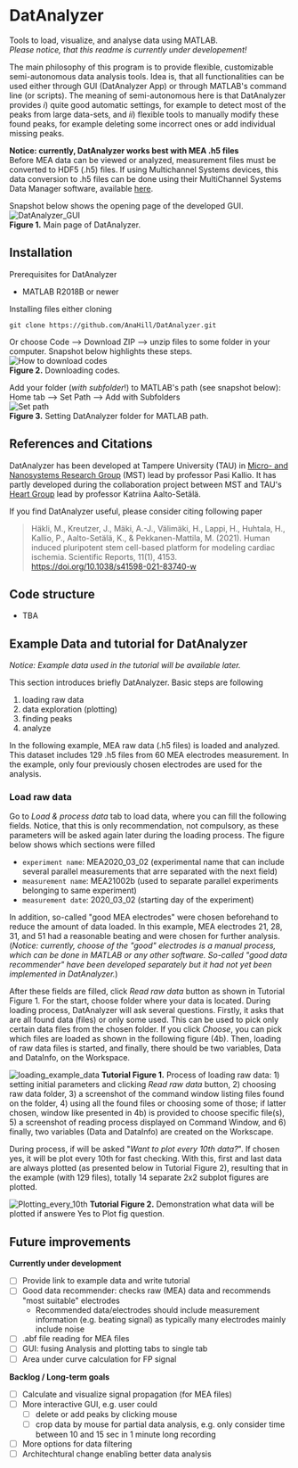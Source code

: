 # DatAnalyzer
Tools to load, visualize, and analyse data using MATLAB.  
_Please notice, that this readme is currently under developement!_

The main philosophy of this program is to provide flexible, customizable semi-autonomous data analysis tools. Idea is, that all functionalities can be used either through GUI (DatAnalyzer App) or through MATLAB's command line (or scripts). The meaning of semi-autonomous here is that DatAnalyzer provides _i_) quite good automatic settings, for example to detect most of the peaks from large data-sets, and _ii_) flexible tools to manually modify these found peaks, for example deleting some incorrect ones or add individual missing peaks.

**Notice: currently, DatAnalyzer works best with MEA .h5 files**  
Before MEA data can be viewed or analyzed, measurement files must be converted to HDF5 (.h5) files. 
If using Multichannel Systems devices, this data conversion to .h5 files can be done using their MultiChannel Systems Data Manager software, available [here](https://www.multichannelsystems.com/software/multi-channel-datamanager#docs).

Snapshot below shows the opening page of the developed GUI.
![DatAnalyzer_GUI](doc_pics/DatAnalyzer_GUI.png)  
**Figure 1.** Main page of DatAnalyzer.


## Installation
Prerequisites for DatAnalyzer
- MATLAB R2018B or newer


Installing files either cloning
```
git clone https://github.com/AnaHill/DatAnalyzer.git
```
Or choose Code --> Download ZIP --> unzip files to some folder in your computer. Snapshot below highlights these steps.  
![How to download codes](doc_pics/Download_zip.png)  
**Figure 2.** Downloading codes.

Add your folder (_with subfolder_!) to MATLAB's path (see snapshot below): Home tab --> Set Path --> Add with Subfolders  
![Set path](doc_pics/set_matlab_path.png)  
**Figure 3.** Setting DatAnalyzer folder for MATLAB path.

## References and Citations
DatAnalyzer has been developed at Tampere University (TAU) in [Micro- and Nanosystems Research Group](https://research.tuni.fi/mst/) (MST) lead by professor Pasi Kallio. 
It has partly developed during the collaboration project between MST and TAU's [Heart Group](https://research.tuni.fi/heart-group/) lead by professor Katriina Aalto-Setälä. 

If you find DatAnalyzer useful, please consider citing following paper
> Häkli, M., Kreutzer, J., Mäki, A.-J., Välimäki, H., Lappi, H., Huhtala, H., Kallio, P., Aalto-Setälä, K., & Pekkanen-Mattila, M. (2021). Human induced pluripotent stem cell-based platform for modeling cardiac ischemia. Scientific Reports, 11(1), 4153. https://doi.org/10.1038/s41598-021-83740-w

## Code structure
- TBA


## Example Data and tutorial for DatAnalyzer
_Notice: Example data used in the tutorial will be available later._ 
<!-- in[TBA](https://google.com)._ TODO #3:link --> 

This section introduces briefly DatAnalyzer. Basic steps are following
1) loading raw data
2) data exploration (plotting)
3) finding peaks
4) analyze

In the following example, MEA raw data (.h5 files) is loaded and analyzed. This dataset includes 129 .h5 files from 60 MEA electrodes measurement. In the example, only four previously chosen electrodes are used for the analysis.

### Load raw data
Go to _Load & process data_ tab to load data, where you can fill the following fields. Notice, that this is only recommendation, not compulsory, as these parameters will be asked again later during the loading process. The figure below shows which sections were filled 
- `experiment name`: MEA2020_03_02 (experimental name that can include several parallel measurements that arre separated with the next field)
- `measurement name`: MEA21002b (used to separate parallel experiments belonging to same experiment)
- `measurement date`: 2020_03_02 (starting day of the experiment) 

In addition, so-called "good MEA electrodes" were chosen beforehand to reduce the amount of data loaded. In this example, MEA electrodes 21, 28, 31, and 51 had a reasonable beating and were chosen for further analysis.
(_Notice: currently, choose of the "good" electrodes is a manual process, which can be done in MATLAB or any other software. So-called "good data recommender" have been developed separately but it had not yet been implemented in DatAnalyzer._)

After these fields are filled, click _Read raw data_ button as shown in Tutorial Figure 1. For the start, choose folder where your data is located. During loading process, DatAnalyzer will ask several questions. Firstly, it asks that are all found data (files) or only some used. This can be used to pick only certain data files from the chosen folder. If you click _Choose_, you can pick which files are loaded as shown in the following figure (4b). Then, loading of raw data files is started, and finally, there should be two variables, Data and DataInfo, on the Workspace.


![loading_example_data](doc_pics/load_raw_data_process.png)
**Tutorial Figure 1.** Process of loading raw data: 1) setting initial parameters and clicking  _Read raw data_ button, 2) choosing raw data folder, 3) a screenshot of the command window listing files found on the folder, 4) using all the found files or choosing some of those; if latter chosen, window like presented in 4b) is provided to choose specific file(s), 5) a screenshot of reading process displayed on Command Window, and 6) finally, two variables (Data and DataInfo) are created on the Workscape.

During process, if will be asked "_Want to plot every 10th data?_". If chosen yes, it will be plot every 10th for fast checking. With this, first and last data are always plotted (as presented below in Tutorial Figure 2), resulting that in the example (with 129 files), totally 14 separate 2x2 subplot figures are plotted. 

![Plotting_every_10th](doc_pics/plotting_every_10th_process.png)
**Tutorial Figure 2.** Demonstration what data will be plotted if answere Yes to Plot fig question.

## Future improvements
**Currently under development**
- [ ] Provide link to example data and write tutorial
- [ ] Good data recommender: checks raw (MEA) data and recommends "most suitable" electrodes 
  - Recommended data/electrodes should include measurement information (e.g. beating signal) as typically many electrodes mainly include noise
- [ ] .abf file reading for MEA files
- [ ] GUI: fusing Analysis and plotting tabs to single tab
- [ ] Area under curve calculation for FP signal

**Backlog / Long-term goals**
- [ ] Calculate and visualize signal propagation (for MEA files)
- [ ] More interactive GUI, e.g. user could
  - [ ] delete or add peaks by clicking mouse
  - [ ] crop data by mouse for partial data analysis, e.g. only consider time between 10 and 15 sec in 1 minute long recording
- [ ] More options for data filtering 
- [ ] Architechtural change enabling better data analysis
